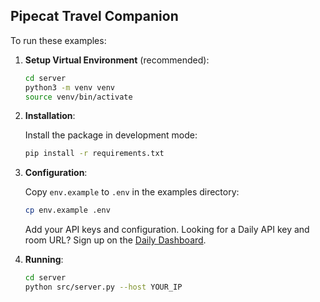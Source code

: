 ## Pipecat Travel Companion

To run these examples:

1. **Setup Virtual Environment** (recommended):

   ```bash
   cd server
   python3 -m venv venv
   source venv/bin/activate
   ```

2. **Installation**:

   Install the package in development mode:

   ```bash
   pip install -r requirements.txt
   ```
   
3. **Configuration**:

   Copy `env.example` to `.env` in the examples directory:

   ```bash
   cp env.example .env
   ```

   Add your API keys and configuration. Looking for a Daily API key and room URL? Sign up on the [Daily Dashboard](https://dashboard.daily.co).

4. **Running**:
   ```bash
   cd server
   python src/server.py --host YOUR_IP
   ```
